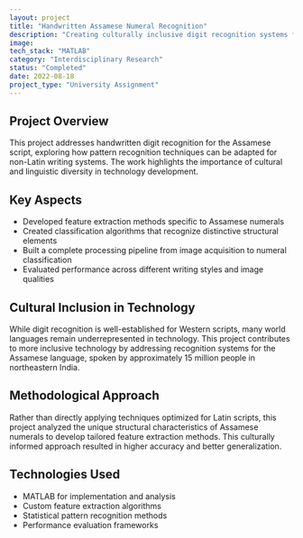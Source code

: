 ```yaml
---
layout: project
title: "Handwritten Assamese Numeral Recognition"
description: "Creating culturally inclusive digit recognition systems for the Assamese script through feature extraction and pattern recognition."
image:
tech_stack: "MATLAB"
category: "Interdisciplinary Research"
status: "Completed"
date: 2022-08-18
project_type: "University Assignment"
---
```


## Project Overview

This project addresses handwritten digit recognition for the Assamese script, exploring how pattern recognition techniques can be adapted for non-Latin writing systems. The work highlights the importance of cultural and linguistic diversity in technology development.

## Key Aspects

- Developed feature extraction methods specific to Assamese numerals
- Created classification algorithms that recognize distinctive structural elements
- Built a complete processing pipeline from image acquisition to numeral classification
- Evaluated performance across different writing styles and image qualities

## Cultural Inclusion in Technology

While digit recognition is well-established for Western scripts, many world languages remain underrepresented in technology. This project contributes to more inclusive technology by addressing recognition systems for the Assamese language, spoken by approximately 15 million people in northeastern India.

## Methodological Approach

Rather than directly applying techniques optimized for Latin scripts, this project analyzed the unique structural characteristics of Assamese numerals to develop tailored feature extraction methods. This culturally informed approach resulted in higher accuracy and better generalization.

## Technologies Used

- MATLAB for implementation and analysis
- Custom feature extraction algorithms
- Statistical pattern recognition methods
- Performance evaluation frameworks